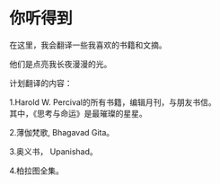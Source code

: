 # 你听得到

在这里，我会翻译一些我喜欢的书籍和文摘。

他们是点亮我长夜漫漫的光。

计划翻译的内容：

1.Harold W. Percival的所有书籍，编辑月刊，与朋友书信。
<br>其中，《思考与命运》是最璀璨的星星。

2.薄伽梵歌, Bhagavad Gita。

3.奥义书， Upanishad。

4.柏拉图全集。


